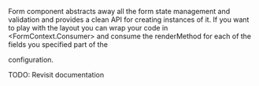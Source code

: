 Form component abstracts away all the form state management and validation and provides a clean API for creating instances of it. If you want to play with the layout you can wrap your code in <FormContext.Consumer> and consume the renderMethod for each of the fields you specified part of the <Form /> configuration.

TODO: Revisit documentation
